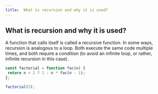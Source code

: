 ```yaml
---
title:  What is recursion and why it is used?
---
```

## What is recursion and why it is used?

A function that calls itself is called a recursive function. In some ways, recursion is analogous to a loop. Both execute the same code multiple times, and both require a condition (to avoid an infinite loop, or rather, infinite recursion in this case).

```javascript
const factorial = function fac(n) {
 return n < 2 ? 1 : n * fac(n - 1);
};

factorial(3);

